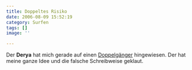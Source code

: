 ```yaml
---
title: Doppeltes Risiko
date: 2006-08-09 15:52:19
category: Surfen
tags: []
image: ''

---
```


Der **Derya** hat mich gerade auf einen [Doppelgänger](http://www.myspace.com/misantroph) hingewiesen. Der hat meine ganze Idee und die falsche Schreibweise geklaut.
